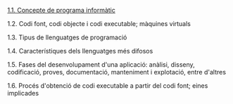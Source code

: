 [1.1. Concepte de programa informàtic](programa_informatic.md "1.1")

1.2. Codi font, codi objecte i codi executable; màquines virtuals

1.3. Tipus de llenguatges de programació

1.4. Característiques dels llenguatges més difosos

1.5. Fases del desenvolupament d'una aplicació: anàlisi, disseny, codificació, proves, documentació, manteniment i explotació, entre d'altres

1.6. Procés d'obtenció de codi executable a partir del codi font; eines implicades

